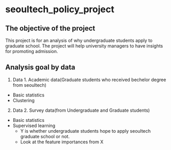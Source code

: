 # seoultech_policy_project

## The objective of the project
This project is for an analysis of why undergraduate students apply to graduate school.
The project will help university managers to have insights for promoting admission.

## Analysis goal by data
1) Data 1. Academic data(Graduate students who received bechelor degree from seoultech)
- Basic statistics
- Clustering

2) Data 2. Survey data(from Undergraduate and Graduate students)
- Basic statistics
- Supervised learning
  - Y is whether undergraduate students hope to apply seoultech graduate school or not.
  - Look at the feature importances from X



